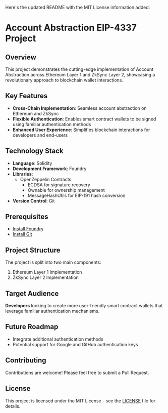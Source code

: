 Here's the updated README with the MIT License information added:

# Account Abstraction EIP-4337 Project

## Overview

This project demonstrates the cutting-edge implementation of Account Abstraction across Ethereum Layer 1 and ZkSync Layer 2, showcasing a revolutionary approach to blockchain wallet interactions.

## Key Features

- **Cross-Chain Implementation**: Seamless account abstraction on Ethereum and ZkSync
- **Flexible Authentication**: Enables smart contract wallets to be signed using familiar authentication methods
- **Enhanced User Experience**: Simplifies blockchain interactions for developers and end-users

## Technology Stack

- **Language**: Solidity
- **Development Framework**: Foundry
- **Libraries**: 
  - OpenZeppelin Contracts
    - ECDSA for signature recovery
    - Ownable for ownership management
    - MessageHashUtils for EIP-191 hash conversion
- **Version Control**: Git

## Prerequisites

- [Install Foundry](https://book.getfoundry.sh/getting-started/installation)
- [Install Git](https://git-scm.com/downloads)

## Project Structure

The project is split into two main components:
1. Ethereum Layer 1 Implementation
2. ZkSync Layer 2 Implementation

## Target Audience

**Developers** looking to create more user-friendly smart contract wallets that leverage familiar authentication mechanisms.

## Future Roadmap

- Integrate additional authentication methods
- Potential support for Google and GitHub authentication keys

## Contributing

Contributions are welcome! Please feel free to submit a Pull Request.

## License

This project is licensed under the MIT License - see the [LICENSE](LICENSE) file for details.


